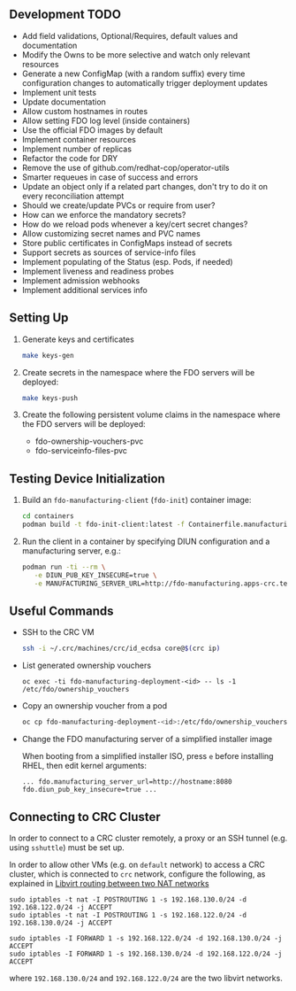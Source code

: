 ## Development TODO

* Add field validations, Optional/Requires, default values and documentation
* Modify the Owns to be more selective and watch only relevant resources
* Generate a new ConfigMap (with a random suffix) every time configuration changes to automatically trigger deployment updates
* Implement unit tests
* Update documentation
* Allow custom hostnames in routes
* Allow setting FDO log level (inside containers)
* Use the official FDO images by default
* Implement container resources
* Implement number of replicas
* Refactor the code for DRY
* Remove the use of github.com/redhat-cop/operator-utils
* Smarter requeues in case of success and errors
* Update an object only if a related part changes, don't try to do it on every reconciliation attempt
* Should we create/update PVCs or require from user?
* How can we enforce the mandatory secrets?
* How do we reload pods whenever a key/cert secret changes?
* Allow customizing secret names and PVC names
* Store public certificates in ConfigMaps instead of secrets
* Support secrets as sources of service-info files
* Implement populating of the Status (esp. Pods, if needed)
* Implement liveness and readiness probes
* Implement admission webhooks
* Implement additional services info

## Setting Up

1. Generate keys and certificates

   ```sh
   make keys-gen
   ```

2. Create secrets in the namespace where the FDO servers will be deployed:

   ```sh
   make keys-push
   ```

3. Create the following persistent volume claims in the namespace where the FDO servers will be deployed:

   * fdo-ownership-vouchers-pvc
   * fdo-serviceinfo-files-pvc

## Testing Device Initialization

1. Build an `fdo-manufacturing-client` (`fdo-init`) container image:

   ```sh
   cd containers
   podman build -t fdo-init-client:latest -f Containerfile.manufacturing-client
   ```

2. Run the client in a container by specifying DIUN configuration and a manufacturing server, e.g.:

   ```sh
   podman run -ti --rm \
      -e DIUN_PUB_KEY_INSECURE=true \
      -e MANUFACTURING_SERVER_URL=http://fdo-manufacturing.apps-crc.testing fdo-init-client:latest
   ```

## Useful Commands

* SSH to the CRC VM

  ```sh
  ssh -i ~/.crc/machines/crc/id_ecdsa core@$(crc ip)
  ```

* List generated ownership vouchers

  ```
  oc exec -ti fdo-manufacturing-deployment-<id> -- ls -1 /etc/fdo/ownership_vouchers
  ```

* Copy an ownership voucher from a pod

  ```sh
  oc cp fdo-manufacturing-deployment-<id>:/etc/fdo/ownership_vouchers/<filename> <filename>
  ```

* Change the FDO manufacturing server of a simplified installer image

  When booting from a simplified installer ISO, press `e` before installing RHEL, then edit kernel arguments:

  ```console
  ... fdo.manufacturing_server_url=http://hostname:8080 fdo.diun_pub_key_insecure=true ...
  ```

## Connecting to CRC Cluster

In order to connect to a CRC cluster remotely, a proxy or an SSH tunnel (e.g. using `sshuttle`) must be set up.

In order to allow other VMs (e.g. on `default` network) to access a CRC cluster, which is connected to `crc` network, configure the following, as explained in [Libvirt routing between two NAT networks](https://serverfault.com/questions/1109903/libvirt-routing-between-two-nat-networks)

```console
sudo iptables -t nat -I POSTROUTING 1 -s 192.168.130.0/24 -d 192.168.122.0/24 -j ACCEPT
sudo iptables -t nat -I POSTROUTING 1 -s 192.168.122.0/24 -d 192.168.130.0/24 -j ACCEPT

sudo iptables -I FORWARD 1 -s 192.168.122.0/24 -d 192.168.130.0/24 -j ACCEPT
sudo iptables -I FORWARD 1 -s 192.168.130.0/24 -d 192.168.122.0/24 -j ACCEPT
```

where `192.168.130.0/24` and `192.168.122.0/24` are the two libvirt networks.